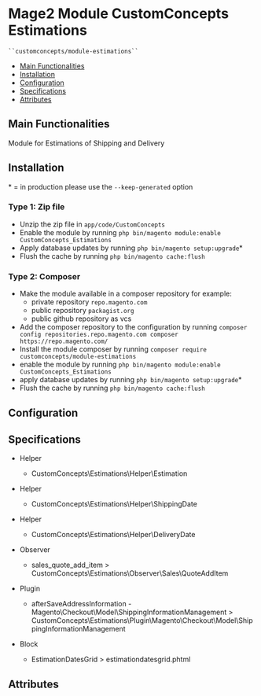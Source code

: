# Mage2 Module CustomConcepts Estimations

    ``customconcepts/module-estimations``

 - [Main Functionalities](#markdown-header-main-functionalities)
 - [Installation](#markdown-header-installation)
 - [Configuration](#markdown-header-configuration)
 - [Specifications](#markdown-header-specifications)
 - [Attributes](#markdown-header-attributes)


## Main Functionalities
Module for Estimations of Shipping and Delivery

## Installation
\* = in production please use the `--keep-generated` option

### Type 1: Zip file

 - Unzip the zip file in `app/code/CustomConcepts`
 - Enable the module by running `php bin/magento module:enable CustomConcepts_Estimations`
 - Apply database updates by running `php bin/magento setup:upgrade`\*
 - Flush the cache by running `php bin/magento cache:flush`

### Type 2: Composer

 - Make the module available in a composer repository for example:
    - private repository `repo.magento.com`
    - public repository `packagist.org`
    - public github repository as vcs
 - Add the composer repository to the configuration by running `composer config repositories.repo.magento.com composer https://repo.magento.com/`
 - Install the module composer by running `composer require customconcepts/module-estimations`
 - enable the module by running `php bin/magento module:enable CustomConcepts_Estimations`
 - apply database updates by running `php bin/magento setup:upgrade`\*
 - Flush the cache by running `php bin/magento cache:flush`


## Configuration




## Specifications

 - Helper
	- CustomConcepts\Estimations\Helper\Estimation

 - Helper
	- CustomConcepts\Estimations\Helper\ShippingDate

 - Helper
	- CustomConcepts\Estimations\Helper\DeliveryDate

 - Observer
	- sales_quote_add_item > CustomConcepts\Estimations\Observer\Sales\QuoteAddItem

 - Plugin
	- afterSaveAddressInformation - Magento\Checkout\Model\ShippingInformationManagement > CustomConcepts\Estimations\Plugin\Magento\Checkout\Model\ShippingInformationManagement

 - Block
	- EstimationDatesGrid > estimationdatesgrid.phtml


## Attributes



